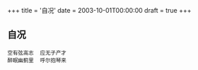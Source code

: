+++
title = '自况'
date = 2003-10-01T00:00:00
draft = true
+++
## 自况

```text
空有弦高志  应无子产才
醉眠幽蓟里  呼尔抱琴来
```
